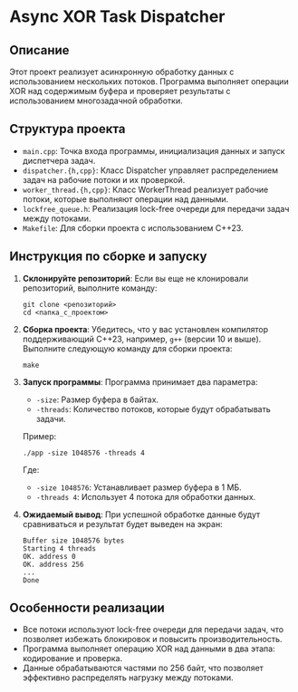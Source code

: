 # Async XOR Task Dispatcher

## Описание
Этот проект реализует асинхронную обработку данных с использованием нескольких потоков. Программа выполняет операции XOR над содержимым буфера и проверяет результаты с использованием многозадачной обработки.

## Структура проекта
- `main.cpp`: Точка входа программы, инициализация данных и запуск диспетчера задач.
- `dispatcher.{h,cpp}`: Класс Dispatcher управляет распределением задач на рабочие потоки и их проверкой.
- `worker_thread.{h,cpp}`: Класс WorkerThread реализует рабочие потоки, которые выполняют операции над данными.
- `lockfree_queue.h`: Реализация lock-free очереди для передачи задач между потоками.
- `Makefile`: Для сборки проекта с использованием C++23.

## Инструкция по сборке и запуску

1. **Склонируйте репозиторий**:
   Если вы еще не клонировали репозиторий, выполните команду:
   ```
   git clone <репозиторий>
   cd <папка_с_проектом>
   ```

2. **Сборка проекта**:
   Убедитесь, что у вас установлен компилятор поддерживающий C++23, например, `g++` (версии 10 и выше).
   Выполните следующую команду для сборки проекта:
   ```
   make
   ```

3. **Запуск программы**:
   Программа принимает два параметра:
   - `-size`: Размер буфера в байтах.
   - `-threads`: Количество потоков, которые будут обрабатывать задачи.

   Пример:
   ```
   ./app -size 1048576 -threads 4
   ```

   Где:
   - `-size 1048576`: Устанавливает размер буфера в 1 МБ.
   - `-threads 4`: Использует 4 потока для обработки данных.

4. **Ожидаемый вывод**:
   При успешной обработке данные будут сравниваться и результат будет выведен на экран:
   ```
   Buffer size 1048576 bytes
   Starting 4 threads
   OK. address 0
   OK. address 256
   ...
   Done
   ```

## Особенности реализации
- Все потоки используют lock-free очереди для передачи задач, что позволяет избежать блокировок и повысить производительность.
- Программа выполняет операцию XOR над данными в два этапа: кодирование и проверка.
- Данные обрабатываются частями по 256 байт, что позволяет эффективно распределять нагрузку между потоками.
